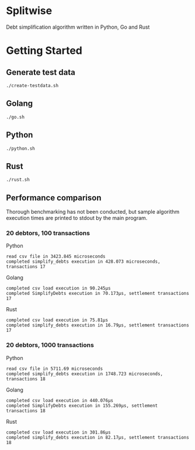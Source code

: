 # Splitwise
Debt simplification algorithm written in Python, Go and Rust

# Getting Started
## Generate test data
```
./create-testdata.sh
```
## Golang
```
./go.sh
```
## Python
```
./python.sh
```
## Rust
```
./rust.sh
```


## Performance comparison

Thorough benchmarking has not been conducted, but sample algorithm execution times are printed to stdout by the main program.


### 20 debtors, 100 transactions

Python
```
read csv file in 3423.845 microseconds
completed simplify_debts execution in 428.073 microseconds, transactions 17
```

Golang
```
completed csv load execution in 90.245µs
completed SimplifyDebts execution in 70.173µs, settlement transactions 17
```

Rust
```
completed csv load execution in 75.81µs
completed simplify_debts execution in 16.79µs, settlement transactions 17
```

### 20 debtors, 1000 transactions

Python
```
read csv file in 5711.69 microseconds
completed simplify_debts execution in 1748.723 microseconds, transactions 18
```

Golang
```
completed csv load execution in 440.076µs
completed SimplifyDebts execution in 155.269µs, settlement transactions 18
```

Rust
```
completed csv load execution in 301.86µs
completed simplify_debts execution in 82.17µs, settlement transactions 18
```